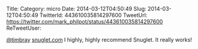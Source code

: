 Title: 
Category: micro
Date: 2014-03-12T04:50:49
Slug: 2014-03-12T04:50:49
TwitterId: 443610035814297600
TweetUrl: https://twitter.com/mark_philpot/status/443610035814297600
ReTweetUser: 

[@timbray](https://twitter.com/timbray) [snuglet.com](http://www.snuglet.com/) I highly, highly recommend Snuglet.  It really works!